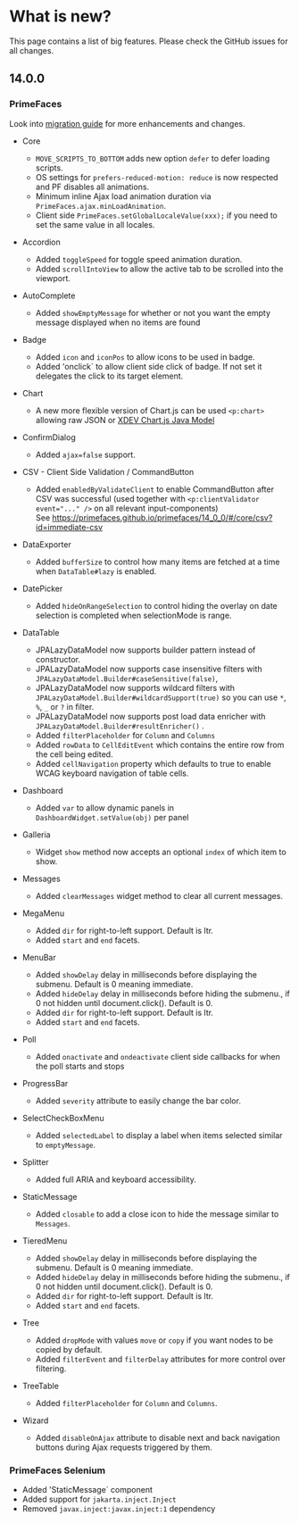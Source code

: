# What is new?

This page contains a list of big features. Please check the GitHub issues for all changes.

## 14.0.0

### PrimeFaces

Look into [migration guide](https://primefaces.github.io/primefaces/14_0_0/#/../migrationguide/14_0_0) for more enhancements and changes.

* Core
    * `MOVE_SCRIPTS_TO_BOTTOM` adds new option `defer` to defer loading scripts.
    * OS settings for `prefers-reduced-motion: reduce` is now respected and PF disables all animations.
    * Minimum inline Ajax load animation duration via `PrimeFaces.ajax.minLoadAnimation`.
    * Client side `PrimeFaces.setGlobalLocaleValue(xxx);` if you need to set the same value in all locales.

* Accordion
    * Added `toggleSpeed` for toggle speed animation duration.
    * Added `scrollIntoView` to allow the active tab to be scrolled into the viewport.
    
* AutoComplete
    * Added `showEmptyMessage` for whether or not you want the empty message displayed when no items are found
    
* Badge
    * Added `icon` and `iconPos` to allow icons to be used in badge.
    * Added 'onclick` to allow client side click of badge. If not set it delegates the click to its target element.
    
* Chart
   * A new more flexible version of Chart.js can be used `<p:chart>` allowing raw JSON or [XDEV Chart.js Java Model](https://github.com/xdev-software/chartjs-java-model)
   
* ConfirmDialog
   * Added `ajax=false` support.

* CSV - Client Side Validation / CommandButton
    * Added `enabledByValidateClient` to enable CommandButton after CSV was successful (used together with `<p:clientValidator event="..." />` on all relevant input-components)  
      See https://primefaces.github.io/primefaces/14_0_0/#/core/csv?id=immediate-csv

* DataExporter
    * Added `bufferSize` to control how many items are fetched at a time when `DataTable#lazy` is enabled.
    
* DatePicker
    * Added `hideOnRangeSelection` to control hiding the overlay on date selection is completed when selectionMode is range.

* DataTable
    * JPALazyDataModel now supports builder pattern instead of constructor.
    * JPALazyDataModel now supports case insensitive filters with `JPALazyDataModel.Builder#caseSensitive(false)`,
    * JPALazyDataModel now supports wildcard filters with `JPALazyDataModel.Builder#wildcardSupport(true)` so you can use `*`, `%`, `_` or `?` in filter.
    * JPALazyDataModel now supports post load data enricher with `JPALazyDataModel.Builder#resultEnricher()` .
    * Added `filterPlaceholder` for `Column` and `Columns`
    * Added `rowData` to `CellEditEvent` which contains the entire row from the cell being edited.
    * Added `cellNavigation` property which defaults to true to enable WCAG keyboard navigation of table cells.

* Dashboard
    * Added `var` to allow dynamic panels in `DashboardWidget.setValue(obj)` per panel
    
* Galleria
    * Widget `show` method now accepts an optional `index` of which item to show.
    
* Messages
    * Added `clearMessages` widget method to clear all current messages.
    
* MegaMenu
    * Added `dir` for right-to-left support. Default is ltr.
    * Added `start` and `end` facets.
    
* MenuBar
    * Added `showDelay` delay in milliseconds before displaying the submenu. Default is 0 meaning immediate.
    * Added `hideDelay` delay in milliseconds before hiding the submenu., if 0 not hidden until document.click(). Default is 0.
    * Added `dir` for right-to-left support. Default is ltr.
    * Added `start` and `end` facets.
   
* Poll
    * Added `onactivate` and `ondeactivate` client side callbacks for when the poll starts and stops
   
* ProgressBar
    * Added `severity` attribute to easily change the bar color.
     
* SelectCheckBoxMenu
    * Added `selectedLabel` to display a label when items selected similar to `emptyMessage`.

* Splitter
    * Added full ARIA and keyboard accessibility.
        
* StaticMessage
    * Added `closable` to add a close icon to hide the message similar to `Messages`.

* TieredMenu
    * Added `showDelay` delay in milliseconds before displaying the submenu. Default is 0 meaning immediate.
    * Added `hideDelay` delay in milliseconds before hiding the submenu., if 0 not hidden until document.click(). Default is 0.
    * Added `dir` for right-to-left support. Default is ltr.
    * Added `start` and `end` facets.

* Tree
    * Added `dropMode` with values `move` or `copy` if you want nodes to be copied by default.
    * Added `filterEvent` and `filterDelay` attributes for more control over filtering.
        
* TreeTable
    * Added `filterPlaceholder` for `Column` and `Columns`.
    
* Wizard
    * Added `disableOnAjax` attribute to disable next and back navigation buttons during Ajax requests triggered by them.
  
### PrimeFaces Selenium 

* Added 'StaticMessage` component
* Added support for `jakarta.inject.Inject`
* Removed `javax.inject:javax.inject:1` dependency
